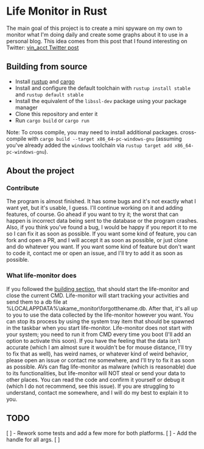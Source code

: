 # Life Monitor in Rust

The main goal of this project is to create a mini spyware on my own to monitor what I'm doing daily and create some graphs about it to use in a personal blog. This idea comes from this post that I found interesting on Twitter: [vin_acct Twitter post](https://x.com/vin_acct/status/1807973375014506597)

## Building from source

- Install [rustup](https://rustup.rs/) and [cargo](https://github.com/rust-lang/cargo/)
- Install and configure the default toolchain with `rustup install stable` and `rustup default stable`
- Install the equivalent of the `libssl-dev` package using your package manager
- Clone this repository and enter it
- Run `cargo build` or `cargo run`

<a id="compiling-windows"></a>
Note: To cross compile, you may need to install additional packages. cross-compile with `cargo build --target x86_64-pc-windows-gnu` (assuming you've already added the `windows` toolchain via `rustup target add x86_64-pc-windows-gnu`).

## About the project

### Contribute

The program is almost finished. It has some bugs and it's not exactly what I want yet, but it's usable, I guess. I'll continue working on it and adding features, of course. Go ahead if you want to try it; the worst that can happen is incorrect data being sent to the database or the program crashes. Also, if you think you've found a bug, I would be happy if you report it to me so I can fix it as soon as possible. If you want some kind of feature, you can fork and open a PR, and I will accept it as soon as possible, or just clone and do whatever you want. If you want some kind of feature but don't want to code it, contact me or open an issue, and I'll try to add it as soon as possible.

### What life-monitor does

If you followed the [building section](#building), that should start the life-monitor and close the current CMD. Life-monitor will start tracking your activities and send them to a db file at %LOCALAPPDATA%\akame_monitor\forgotthename.db. After that, it's all up to you to use the data collected by the life-monitor however you want. You can stop its process by using the system tray item that should be spawned in the taskbar when you start life-monitor. Life-monitor does not start with your system; you need to run it from CMD every time you boot (I'll add an option to activate this soon). If you have the feeling that the data isn't accurate (which I am almost sure it wouldn't be for mouse distance, I'll try to fix that as well), has weird names, or whatever kind of weird behavior, please open an issue or contact me somewhere, and I'll try to fix it as soon as possible. AVs can flag life-monitor as malware (which is reasonable) due to its functionalities, but life-monitor will NOT steal or send your data to other places. You can read the code and confirm it yourself or debug it (which I do not recommend, see this issue). If you are struggling to understand, contact me somewhere, and I will do my best to explain it to you.

## TODO

[ ] - Rework some tests and add a few more for both platforms.
[ ] - Add the handle for all args.
[ ] 

